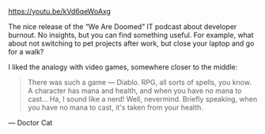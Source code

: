 ﻿https://youtu.be/kVd6qeWoAxg

The nice release of the “We Are Doomed” IT podcast about developer burnout. No insights, but you can find something useful. For example, what about not switching to pet projects after work, but close your laptop and go for a walk?

I liked the analogy with video games, somewhere closer to the middle:

> There was such a game — Diablo. RPG, all sorts of spells, you know. A character has mana and health, and when you have no mana to cast… Ha, I sound like a nerd! Well, nevermind. Briefly speaking, when you have no mana to cast, it's taken from your health.

— Doctor Cat